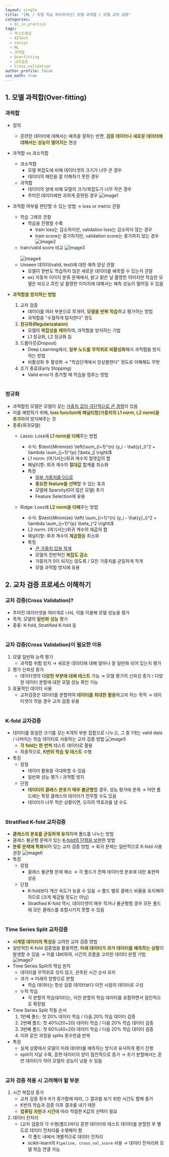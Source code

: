```yaml
---
layout: single
title: "[ML / 모델 학습 파이프라인] 모델 과적합 / 모델 교차 검증"
categories:
  - ml_in_practice
tags:
  - 부스트캠프
  - AITech
  - recsys
  - ML
  - 과적합
  - Overfitting
  - 교차검증
  - Cross_validation
author_profile: false
use_math: true
---
```

## 1. 모델 과적합(Over-fitting)
### 과적합
- 정의
	- 훈련한 데이터에 대해서는 예측을 잘하는 반면, <mark style="background: #FFF3A3A6;">검증 데이터나 새로운 데이터에 대해서는 성능이 떨어지는</mark> 현상
- 과적합 vs 과소적합
	- 과소적합
		- 모델 복잡도에 비해 데이터셋의 크기가 너무 큰 경우
		- 데이터의 패턴을 잘 이해하기 못한 경우
	- 과적합
		- 데이터의 양에 비해 모델의 크기/복잡도가 너무 작은 경우
		- 주어진 데이터에만 과하게 훈련된 경우
		![image1](../../images/2024-09-19-aitech-week6-7_ml_6/image1.png)
		
- 과적합 여부를 판단할 수 있는 방법 → loss or metric 관찰
	- 학습 그래프 관찰
		- 학습을 진행할 수록
			- train loss는 감소하지만, validation loss는 감소하지 않는 경우
			- train score는 증가하지만, validation score는 증가하지 않는 경우
			![image2](../../images/2024-09-19-aitech-week6-7_ml_6/image2.png)
	- train/valid score 비교
		![image3](../../images/2024-09-19-aitech-week6-7_ml_6/image3.png)<br><br>
		![image4](../../images/2024-09-19-aitech-week6-7_ml_6/image4.png)
	- Unseen 데이터(valid, test)에 대한 예측 양상 관찰
		- 모델이 한번도 학습하지 않은 새로운 데이터를 예측할 수 있는지 관찰
		- ex) 자동차 이미지 분류 문제에서, 밝고 맑은 날 촬영한 이미지만 학습한 모델은 비오고 흐린 날 촬영한 이미지에 대해서는 예측 성능이 떨어질 수 있음
- <mark style="background: #FFF3A3A6;">과적합을 방지하는 방법</mark>
	1. 교차 검증
		- 데이터를 여러 부분으로 쪼개어, <mark style="background: #FFF3A3A6;">모델을 반복 학습</mark>하고 평가하는 방법
		- 과적합을 "수월하게 탐지한다" 정도
	2. <mark style="background: #FFF3A3A6;">정규화(Regularizataion)</mark>
		- 모델의 <mark style="background: #FFF3A3A6;">복잡성을 제어</mark>하여, 과적합을 방지하는 기법
		- L1 정규화, L2 정규화 등
	3. 드롭아웃(Dropout)
		- Deep Learning에서, <mark style="background: #FFF3A3A6;">일부 노드를 무작위로 비활성화</mark>해서 과적합을 방지하는 방법
		- 비활성화 후 활성화 → "학습단계에서 앙상블한다" 정도로 이해해도 무방
	4. 조기 종료(Early Stopping)
		- Valid error가 증가할 때 학습을 멈추는 방법<br><br>

### 정규화
- 과적합된 모델은 모델이 갖는 <u>가중치 값이 극단적으로 큰 경향</u>이 있음
- 이를 예방하기 위해, <mark style="background: #FFF3A3A6;">loss function에 패널티항(가중치의 L1 norm, L2 norm)을 추가</mark>하여 방지해주는 것
- 종류(회귀모델)
	- Lasso: Loss에 <mark style="background: #FFF3A3A6;">L1 norm을 더해</mark>주는 방법
		- 수식: $\text{Minimize} \left(\sum_{i=1}^{n} (y_i - \hat{y}_i)^2 + \lambda \sum_{j=1}^{p} |\beta_j| \right)$
		- L1 norm: (여기서는)회귀 계수의 절댓값의 합
		- 패널티항: 회귀 계수의 <mark style="background: #FFF3A3A6;">절대값</mark> 합계를 최소화
		- 특징
			- <u>일부 가중치를 0으로</u>
			- <mark style="background: #FFF3A3A6;">중요한 feature를 선택</mark>할 수 있는 효과
			- 모델에 Sparsity(0이 많은 모델) 추가
			- Feature Selection에 유용
	
	- Ridge: Loss에 <mark style="background: #FFF3A3A6;">L2 norm을 더해</mark>주는 방법
		- 수식: $\text{Minimize} \left( \sum_{i=1}^{n} (y_i - \hat{y}_i)^2 + \lambda \sum_{j=1}^{p} \beta_j^2 \right)$
		- L2 norm: (여기서는)회귀 계수의 제곱의 합
		- 패널티항: 회귀 계수의 <mark style="background: #FFF3A3A6;">제곱합</mark>을 최소화
		- 특징
			- <u>큰 가중치 값을 작게</u>
			- 모델의 전반적인 <mark style="background: #FFF3A3A6;">복잡도 감소</mark>
			- 가중치가 0이 되지는 않도록 / 모든 가중치를 균등하게 작게
			- 모델 과적합 방지에 유용



## 2. 교차 검증 프로세스 이해하기
### 교차 검증(Cross Validation)?
- 주어진 데이터셋을 여러개로 나눠, 이를 이용해 모델 성능을 평가
- 목적: 모델의 <mark style="background: #FFF3A3A6;">일반화 성능</mark> 평가
- 종류: K-fold, Stratified K-fold 등<br><br>
### 교차 검증(Cross Validation)이 필요한 이유
1. 모델 일반화 능력 평가
	- 과적합 위험 방지 → 새로운 데이터에 대해 얼마나 잘 일반화 되어 있는지 평가
2. 평가 신뢰성 증가
	- 데이터셋의 <mark style="background: #FFF3A3A6;">다양한 부분에 대해 테스트</mark> 가능 → 모델 평가의 신뢰성 증가 / 다양한 데이터 분할에 대한 모델 성능 확인 가능
3. 효율적인 데이터 사용
	- 교차검증은 데이터를 분할하여 <mark style="background: #FFF3A3A6;">데이터를 최대한 활용</mark>하고자 하는 목적 → 데이터셋이 작을 경우 교차 검증 유용<br><br>

### K-fold 교차검증
- 데이터를 동일한 크기를 갖는 K개의 부분 집합으로 나누고, 그 중 1개는 valid data / 나머지는 학습 데이터로 사용하는 교차 검증 방법
	![image5](../../images/2024-09-19-aitech-week6-7_ml_6/image5.png)
	- <mark style="background: #FFF3A3A6;">각 fold는 한 번씩</mark> 테스트 데이터로 활용
	- 최종적으로, <mark style="background: #FFF3A3A6;">K번의 학습 및 테스트</mark> 수행
- 특징
	- 장점
		- 데이터 활용을 극대화할 수 있음
		- 일반화 성능 평가 / 과적합 방지
	- 단점
		- <mark style="background: #FFF3A3A6;">데이터의 클래스 분포가 매우 불균형</mark>할 경우, 성능 평가에 문제 → 어떤 폴드에는 특정 클래스의 데이터가 전무할 수도 있음
		- 데이터가 너무 적은 상황이면, 오히려 역효과를 낼 수도<br><br>

### Stratified K-fold 교차검증
- <mark style="background: #FFF3A3A6;">클래스의 분포를 균등하게 유지</mark>하며 폴드를 나누는 방법
- 클래스 불균형 문제가 있는 <u>K-fold의 단점을 보완</u>한 방법
- <mark style="background: #FFF3A3A6;">분류 문제에 특화</mark>되어 있는 교차 검증 방법 → 회귀 문제는 일반적으로 K-fold 사용 권장
	![image6](../../images/2024-09-19-aitech-week6-7_ml_6/image6.png)
- 특징
	- 장점
		- 클래스 불균형 문제 해소 → 각 폴드가 전체 데이터셋 분포에 대한 표현력 상승
	- 단점
		- K-fold보다 계산 속도가 늦을 수 있음 → 폴드 별로 클래스 비율을 유지해야 하므로
		  (크게 체감될 정도는 아님)
		- Stratified K-fold 역시, 데이터셋이 매우 작거나 불균형할 경우 모든 폴드에 모든 클래스를 포함시키지 못할 수 있음<br><br>

### Time Series Split 교차검증
- <mark style="background: #FFF3A3A6;">시계열 데이터의 특성</mark>을 고려한 교차 검증 방법
- 일반적인 K-fold 검증법을 활용하면, <mark style="background: #FFF3A3A6;">미래 데이터가 과거 데이터를 예측하는 상황</mark>이 발생할 수 있음 → 이를 대비하여, 시간의 흐름을 고려한 데이터 분할 기법
	![image7](../../images/2024-09-19-aitech-week6-7_ml_6/image7.png)
- Time Series Split의 핵심 원칙
	- 데이터를 무작위로 섞지 않고, 관측된 시간 순서 유지
	- 과거 → 미래의 방향으로 분할
		- 학습 데이터는 항상 검증 데이터보다 이전 시점의 데이터로 구성
	- 누적 학습
		- 각 분할의 학습데이터는, 이전 분할의 학습 데이터를 포함하면서 점진적으로 확장됨
- Time Series Split 작동 순서
	1. 1번째 폴드: 첫 20% 데이터 학습 / 다음 20% 학습 데이터 검증
	2. 2번째 폴드: 첫 40%(20+20) 데이터 학습 / 다음 20% 학습 데이터 검증
	3. 3번째 폴드: 첫 60%(40+20) 데이터 학습 / 다음 20% 학습 데이터 검증
	4. 이와 같은 과정을 splits 횟수만큼 반복
- 특징
	- 실제 상황에서 모델이 미래 데이터를 예측하는 방식과 유사하게 평가 진행
	- split이 지날 수록, 훈련 데이터의 양이 점진적으로 증가 → 초기 분할에서는 훈련 데이터가 적어 모델의 성능이 낮을 수 있음<br><br>

### 교차 검증 적용 시 고려해야 할 부분
1. 시간 복잡성 증가
	- 교차 검증 횟수 K가 증가함에 따라, 그 결과를 보기 위한 시간도 함께 증가
	- K번의 학습과 검증 이후 결과를 내기 때문
	- <mark style="background: #FFF3A3A6;">컴퓨팅 자원</mark>과 <mark style="background: #FFF3A3A6;">시간</mark>에 따라 적절한 K값의 선택이 필요
2. 데이터 전처리
	- (교차 검증의 각 수행(폴드)마다) 훈련 데이터와 테스트 데이터를 분할한 후 별도로 데이터 전처리를 수행해야 함
		- 각 폴드 내에서 개별적으로 데이터 전처리
		- scikit-learn의 `Pipeline, cross_val_score` 사용 → 데이터 전처리와 모델 학습 연결 가능<br><br>

